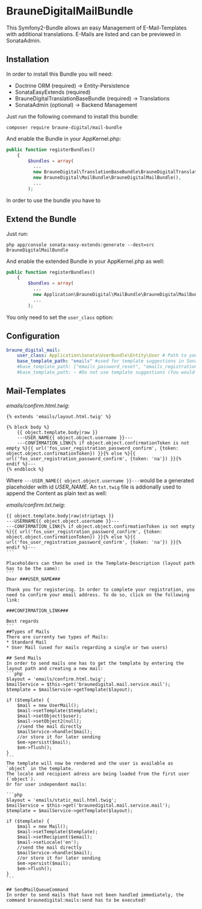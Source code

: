 # BrauneDigitalMailBundle

This Symfony2-Bundle allows an easy Management of E-Mail-Templates with additional translations. E-Mails are listed and can be previewed in SonataAdmin.

## Installation

In order to install this Bundle you will need:
* Doctrine ORM (required) -> Entity-Persistence
* SonataEasyExtends (required)
* BrauneDigitalTranslationBaseBundle (required) -> Translations
* SonataAdmin (optional) -> Backend Management

Just run the following command to install this bundle:
```
composer require braune-digital/mail-bundle
```

And enable the Bundle in your AppKernel.php:
```php
public function registerBundles()
    {
        $bundles = array(
          ...
          new BrauneDigital\TranslationBaseBundle\BrauneDigitalTranslationBaseBundle(),
          new BrauneDigital\MailBundle\BrauneDigitalMailBundle(),
          ...
        );
```

In order to use the bundle you have to
## Extend the Bundle
Just run:
```
php app/console sonata:easy-extends:generate --dest=src BrauneDigitalMailBundle
```

And enable the extended Bundle in your AppKernel.php as well:
```php
public function registerBundles()
    {
        $bundles = array(
          ...
          new Application\BrauneDigital\MailBundle\BrauneDigitalMailBundle()
          ...
        );
```

You only need to set the `user_class` option:
## Configuration
```yml
braune_digital_mail:
    user_class: Application\Sonata\UserBundle\Entity\User # Path to you used User-Entity
    base_template_path: "emails" #used for template suggestions in SonataAdmin, defaults to "emails", which would resolve to app/Resources/views/emails
    #base_template_path: ["emails_password_reset", "emails_registration] #Can be an array of paths as well
    #base_template_path: ~ #Do not use template suggestions (You would have to enter the path manually)
```

## Mail-Templates

*emails/confirm.html.twig*:
```twig
{% extends 'emails/layout.html.twig' %}

{% block body %}
	{{ object.template.body|raw }}
	---USER_NAME{{ object.object.username }}---
	---CONFIRMATION_LINK{% if object.object.confirmationToken is not empty %}{{ url('fos_user_registration_password_confirm', {token: object.object.confirmationToken}) }}{% else %}{{ url('fos_user_registration_password_confirm', {token: 'na'}) }}{% endif %}---
{% endblock %}
```

Where `---USER_NAME{{ object.object.username }}---`would be a generated placeholder with id *USER_NAME*.
An `txt.twig` file is addionally used to append the Content as plain text as well:  
  
*emails/confirm.txt.twig*:
````
{{ object.template.body|raw|striptags }}
---USERNAME{{ object.object.username }}---
---CONFIRMATION_LINK{% if object.object.confirmationToken is not empty %}{{ url('fos_user_registration_password_confirm', {token: object.object.confirmationToken}) }}{% else %}{{ url('fos_user_registration_password_confirm', {token: 'na'}) }}{% endif %}---
```

Placeholders can then be used in the Template-Description (layout path has to be the same):
```
Dear ###USER_NAME###

Thank you for registering. In order to complete your registration, you need to confirm your email address. To do so, click on the following link:

###CONFIRMATION_LINK###

Best regards
```
##Types of Mails
There are currenty two types of Mails:
* Standard Mail
* User Mail (used for mails regarding a single or two users)

## Send Mails
In order to send mails one has to get the template by entering the layout path and creating a new mail:
```php
$layout = 'emails/confirm.html.twig';
$mailService = $this->get('braunedigital.mail.service.mail');
$template = $mailService->getTemplate($layout);

if ($template) {
    $mail = new UserMail();
    $mail->setTemplate($template);
    $mail->setObject($user);
    $mail->setObject2(null);
    //send the mail directly
    $mailService->handle($mail);
    //or store it for later sending
    $em->persist($mail);
    $em->flush();
}
```
The template will now be rendered and the user is available as `object` in the template.
The locale and recipient adress are being loaded from the first user (`object`).
Or for user independent mails:

```php
$layout = 'emails/static_mail.html.twig';
$mailService = $this->get('braunedigital.mail.service.mail');
$template = $mailService->getTemplate($layout);

if ($template) {
    $mail = new Mail();
    $mail->setTemplate($template);
    $mail->setRecipient($email);
    $mail->setLocale('en');
    //send the mail directly
    $mailService->handle($mail);
    //or store it for later sending
    $em->persist($mail);
    $em->flush();
}
```

## SendMailQueueCommand
In order to send mails that have not been handled immediately, the command braunedigital:mails:send has to be executed!